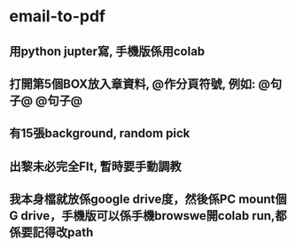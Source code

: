 # email-to-pdf

<h2>用python jupter寫,  手機版係用colab
<h2>打開第5個BOX放入章資料, @作分頁符號,  例如: @句子@ @句子@ 
<h2>有15張background, random pick
<h2>出黎未必完全FIt,  暫時要手動調教
<h2>我本身檔就放係google drive度，然後係PC mount個G drive，手機版可以係手機browswe開colab run,都係要記得改path
